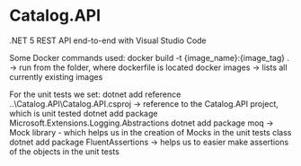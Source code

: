 # Catalog.API
.NET 5 REST API end-to-end with Visual Studio Code

Some Docker commands used:
docker build -t {image_name}:{image_tag} . -> run from the folder, where dockerfile is located
docker images -> lists all currently existing images

For the unit tests we set:
dotnet add reference ..\Catalog.API\Catalog.API.csproj -> reference to the Catalog.API project, which is unit tested
dotnet add package Microsoft.Extensions.Logging.Abstractions
dotnet add package moq -> Mock library - which helps us in the creation of Mocks in the unit tests class
dotnet add package FluentAssertions -> helps us to easier make assertions of the objects in the unit tests